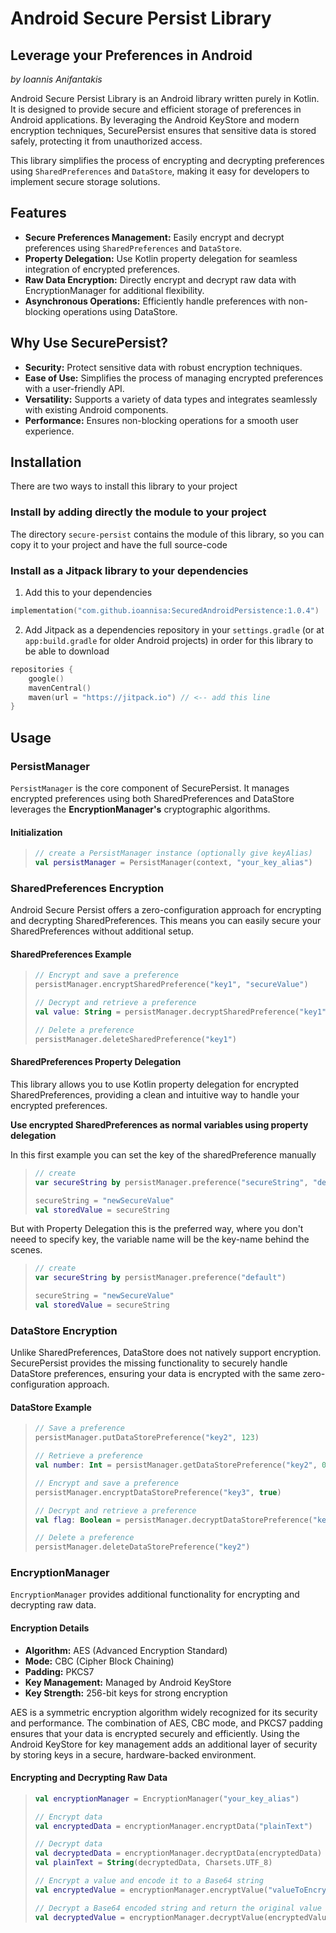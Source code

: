 # Android Secure Persist Library
## Leverage your Preferences in Android
*by Ioannis Anifantakis*

Android Secure Persist Library is an Android library written purely in Kotlin. It is designed to provide secure and efficient storage of preferences in Android applications. By leveraging the Android KeyStore and modern encryption techniques, SecurePersist ensures that sensitive data is stored safely, protecting it from unauthorized access.

This library simplifies the process of encrypting and decrypting preferences using `SharedPreferences` and `DataStore`, making it easy for developers to implement secure storage solutions.

## Features
* **Secure Preferences Management:** Easily encrypt and decrypt preferences using `SharedPreferences` and `DataStore`.
* **Property Delegation:** Use Kotlin property delegation for seamless integration of encrypted preferences.
* **Raw Data Encryption:** Directly encrypt and decrypt raw data with EncryptionManager for additional flexibility.
* **Asynchronous Operations:** Efficiently handle preferences with non-blocking operations using DataStore.

## Why Use SecurePersist?
* **Security:** Protect sensitive data with robust encryption techniques.
* **Ease of Use:** Simplifies the process of managing encrypted preferences with a user-friendly API.
* **Versatility:** Supports a variety of data types and integrates seamlessly with existing Android components.
* **Performance:** Ensures non-blocking operations for a smooth user experience.

## Installation

There are two ways to install this library to your project

### Install by adding directly the module to your project
The directory `secure-persist` contains the module of this library, so you can copy it to your project and have the full source-code

### Install as a Jitpack library to your dependencies

1. Add this to your dependencies
```kotlin
implementation("com.github.ioannisa:SecuredAndroidPersistence:1.0.4")
```

2. Add Jitpack as a dependencies repository in your `settings.gradle` (or at `app:build.gradle` for older Android projects) in order for this library to be able to download
```kotlin
repositories {
    google()
    mavenCentral()
    maven(url = "https://jitpack.io") // <-- add this line
}
```

## Usage
### PersistManager
`PersistManager` is the core component of SecurePersist. It manages encrypted preferences using both SharedPreferences and DataStore leverages the **EncryptionManager's** cryptographic algorithms.

#### Initialization
> ```kotlin
> // create a PersistManager instance (optionally give keyAlias)
> val persistManager = PersistManager(context, "your_key_alias")
> ```

### SharedPreferences Encryption
Android Secure Persist offers a zero-configuration approach for encrypting and decrypting SharedPreferences. This means you can easily secure your SharedPreferences without additional setup.

#### SharedPreferences Example
> ```kotlin
> // Encrypt and save a preference
> persistManager.encryptSharedPreference("key1", "secureValue")
>
> // Decrypt and retrieve a preference
> val value: String = persistManager.decryptSharedPreference("key1", "defaultValue")
> 
> // Delete a preference
> persistManager.deleteSharedPreference("key1")
> ```

#### SharedPreferences Property Delegation

This library allows you to use Kotlin property delegation for encrypted SharedPreferences, providing a clean and intuitive way to handle your encrypted preferences.

**Use encrypted SharedPreferences as normal variables using property delegation**

In this first example you can set the key of the sharedPreference manually
> ```kotlin
> // create
> var secureString by persistManager.preference("secureString", "default")
> 
> secureString = "newSecureValue"
> val storedValue = secureString
> ```

But with Property Delegation this is the preferred way, where you don't neeed to specify key, the variable name will be the key-name behind the scenes.
> ```kotlin
> // create
> var secureString by persistManager.preference("default")
> 
> secureString = "newSecureValue"
> val storedValue = secureString
> ```

### DataStore Encryption
Unlike SharedPreferences, DataStore does not natively support encryption. SecurePersist provides the missing functionality to securely handle DataStore preferences, ensuring your data is encrypted with the same zero-configuration approach.

#### DataStore Example
> ```kotlin
> // Save a preference
> persistManager.putDataStorePreference("key2", 123)
> 
> // Retrieve a preference
> val number: Int = persistManager.getDataStorePreference("key2", 0)
> 
> // Encrypt and save a preference
> persistManager.encryptDataStorePreference("key3", true)
> 
> // Decrypt and retrieve a preference
> val flag: Boolean = persistManager.decryptDataStorePreference("key3", false)
> 
> // Delete a preference
> persistManager.deleteDataStorePreference("key2")
> ```

### EncryptionManager
`EncryptionManager` provides additional functionality for encrypting and decrypting raw data.

#### Encryption Details
* **Algorithm:** AES (Advanced Encryption Standard)
* **Mode:** CBC (Cipher Block Chaining)
* **Padding:** PKCS7
* **Key Management:** Managed by Android KeyStore
* **Key Strength:** 256-bit keys for strong encryption

AES is a symmetric encryption algorithm widely recognized for its security and performance. The combination of AES, CBC mode, and PKCS7 padding ensures that your data is encrypted securely and efficiently. Using the Android KeyStore for key management adds an additional layer of security by storing keys in a secure, hardware-backed environment.

#### Encrypting and Decrypting Raw Data

> ```kotlin
> val encryptionManager = EncryptionManager("your_key_alias")
> 
> // Encrypt data
> val encryptedData = encryptionManager.encryptData("plainText")
> 
> // Decrypt data
> val decryptedData = encryptionManager.decryptData(encryptedData)
> val plainText = String(decryptedData, Charsets.UTF_8)
> 
> // Encrypt a value and encode it to a Base64 string
> val encryptedValue = encryptionManager.encryptValue("valueToEncrypt")
> 
> // Decrypt a Base64 encoded string and return the original value
> val decryptedValue = encryptionManager.decryptValue(encryptedValue, "defaultValue")
> ```


